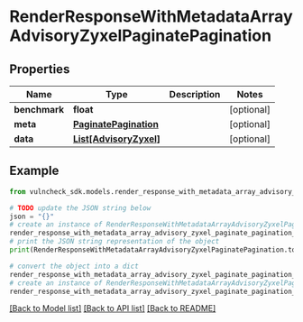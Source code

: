 # RenderResponseWithMetadataArrayAdvisoryZyxelPaginatePagination


## Properties

Name | Type | Description | Notes
------------ | ------------- | ------------- | -------------
**benchmark** | **float** |  | [optional] 
**meta** | [**PaginatePagination**](PaginatePagination.md) |  | [optional] 
**data** | [**List[AdvisoryZyxel]**](AdvisoryZyxel.md) |  | [optional] 

## Example

```python
from vulncheck_sdk.models.render_response_with_metadata_array_advisory_zyxel_paginate_pagination import RenderResponseWithMetadataArrayAdvisoryZyxelPaginatePagination

# TODO update the JSON string below
json = "{}"
# create an instance of RenderResponseWithMetadataArrayAdvisoryZyxelPaginatePagination from a JSON string
render_response_with_metadata_array_advisory_zyxel_paginate_pagination_instance = RenderResponseWithMetadataArrayAdvisoryZyxelPaginatePagination.from_json(json)
# print the JSON string representation of the object
print(RenderResponseWithMetadataArrayAdvisoryZyxelPaginatePagination.to_json())

# convert the object into a dict
render_response_with_metadata_array_advisory_zyxel_paginate_pagination_dict = render_response_with_metadata_array_advisory_zyxel_paginate_pagination_instance.to_dict()
# create an instance of RenderResponseWithMetadataArrayAdvisoryZyxelPaginatePagination from a dict
render_response_with_metadata_array_advisory_zyxel_paginate_pagination_from_dict = RenderResponseWithMetadataArrayAdvisoryZyxelPaginatePagination.from_dict(render_response_with_metadata_array_advisory_zyxel_paginate_pagination_dict)
```
[[Back to Model list]](../README.md#documentation-for-models) [[Back to API list]](../README.md#documentation-for-api-endpoints) [[Back to README]](../README.md)


